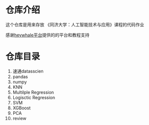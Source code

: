 # 仓库介绍

这个仓库是用来存放 《同济大学：人工智能技术与应用》课程的代码作业

感谢[heywhale平台](https://www.heywhale.com/home)提供的的平台和教程支持

# 仓库目录
1. 速通datasscien
2. pandas
3. numpy
4. KNN
5. Multilple Regression
6. Logisctic Regression
7. SVM
8. XGBoost
9. PCA
10. review
